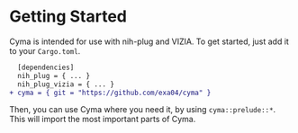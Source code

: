 # Getting Started

Cyma is intended for use with nih-plug and VIZIA. To get started, just add
it to your `Cargo.toml`.

```diff
  [dependencies]
  nih_plug = { ... }
  nih_plug_vizia = { ... }
+ cyma = { git = "https://github.com/exa04/cyma" }
```

Then, you can use Cyma where you need it, by using `cyma::prelude::*`. This
will import the most important parts of Cyma.
